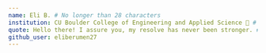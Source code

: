 ```yaml
---
name: Eli B. # No longer than 28 characters
institution: CU Boulder College of Engineering and Applied Science 🚩 # no longer than 58 characters
quote: Hello there! I assure you, my resolve has never been stronger. # no longer than 100 characters, avoid using quotes(") to guarantee the format remains the same.
github_user: eliberumen27
---
```

